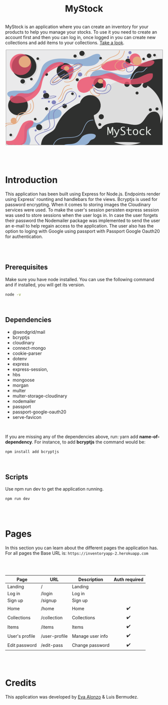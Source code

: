 <div align="center" style="margin: 2rem 0;">

# MyStock
</div>

MyStock is an application where you can create an inventory for your products to help you manage your stocks. To use it you need to create an account first and then you can log in, once logged in you can create new collections and add items to your collections. [Take a look](https://inventoryapp-2.herokuapp.com/).

![MyStock landing page](./public/images/landing.png)
<br>
<br>
<br>
<br>

# Introduction

This application has been built using Express for Node.js. Endpoints render using Express' rounting and handlebars for the views. Bcryptjs is used for password encrypting. When it comes to storing images the Cloudinary services were used. To make the user's session persisten express session  was used to store sessions when the user logs in. In case the user forgets their password the Nodemailer package was implemented to send the user an e-mail to help regain access to the application. The user also has the option to loging with Google using passport with Passport Google Oauth20 for authentication.

<br>
<br>

## Prerequisites

Make sure you have node installed. You can use the following command and if installed, you will get its version.

```bash
node -v
```

<br>

## Dependencies

- @sendgrid/mail
- bcryptjs
- cloudinary
- connect-mongo
- cookie-parser
- dotenv
- express
- express-session,
- hbs
- mongoose
- morgan
- multer
- multer-storage-cloudinary
- nodemailer
- passport
- passport-google-oauth20
- serve-favicon

<br>

If you are missing any of the dependencies above, run: yarn add **name-of-dependency**. For instance, to add **bcryptjs** the command would be:

```bash
npm install add bcryptjs
```

<br>

## Scripts

Use npm run dev to get the application running.

```sh
npm run dev
```

<br>
<br>

# Pages
In this section you can learn about the different pages the application has. For all pages the Base URL is: `https://inventoryapp-2.herokuapp.com`

<br>
<br>

Page                | URL                   | Description       | Auth required      |
|-------------------|-----------------------|-------------------|:------------------:|
Landing             | /                     | Landing           | 
Log in              | /login                | Log in            |
Sign up             | /signup               | Sign up           |
Home                | /home                 | Home              | ✔️
Collections         | /collection           | Collections       | ✔️
Items               | /items                | Items             | ✔️
User's profile      | /user-profile         | Manage user info  | ✔️
Edit password       | /edit-pass            | Change password   | ✔️

<br>
<br>

# Credits
This application was developed by [Eva Alonzo](https://github.com/EvaAlonzo) & Luis Bermudez.